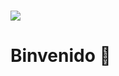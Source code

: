 
# <img src="https://media.giphy.com/media/v1.Y2lkPTc5MGI3NjExenAwN2lpbzdzOHYxY3dkenBnOXk0dWJrMzR2eThiaWUzZGFzNXNxeCZlcD12MV9pbnRlcm5hbF9naWZfYnlfaWQmY3Q9cw/42tS2cfBtj8Y/giphy.gif"> 
# Binvenido 👋

<!--
**Cristhianjvg/Cristhianjvg** is a ✨ _special_ ✨ repository because its `README.md` (this file) appears on your GitHub profile.

Here are some ideas to get you started:

- 🔭 I’m currently working on ...
- 🌱 I’m currently learning ...
- 👯 I’m looking to collaborate on ...
- 🤔 I’m looking for help with ...
- 💬 Ask me about ...
- 📫 How to reach me: ...
- 😄 Pronouns: ...
- ⚡ Fun fact: ...
-->
